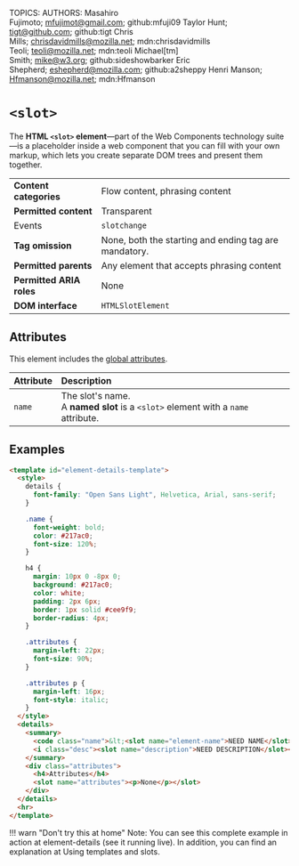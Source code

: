 TOPICS: <slot>
AUTHORS: Masahiro Fujimoto; mfujimot@gmail.com; github:mfuji09
         Taylor Hunt; tigt@github.com; github:tigt
         Chris Mills; chrisdavidmills@mozilla.net; mdn:chrisdavidmills
         Teoli; teoli@mozilla.net; mdn:teoli
         Michael[tm] Smith; mike@w3.org; github:sideshowbarker
         Eric Shepherd; eshepherd@mozilla.com; github:a2sheppy
         Henri Manson; Hfmanson@mozilla.net; mdn:Hfmanson

# `<slot>`

The **HTML `<slot>` element**—part of the Web Components technology suite—is a placeholder
inside a web component that you can fill with your own markup, which lets you create separate DOM
trees and present them together.

|  |  |
| :-- | :-- |
| **Content categories** | Flow content, phrasing content |
| **Permitted content** | Transparent |
| Events | `slotchange` |
| **Tag omission** | None, both the starting and ending tag are mandatory. |
| **Permitted parents** | Any element that accepts phrasing content |
| **Permitted ARIA roles** | None |
| **DOM interface** | `HTMLSlotElement` |

## Attributes

This element includes the [global attributes](https://wiki.developer.mozilla.org/en-US/docs/HTML/Global_attributes).

| Attribute | Description |
| :-- | :-- |
| `name` | The slot's name.<br>A **named slot** is a `<slot>` element with a `name` attribute.

## Examples

```html
<template id="element-details-template">
  <style>
    details {
      font-family: "Open Sans Light", Helvetica, Arial, sans-serif;
    }

    .name {
      font-weight: bold;
      color: #217ac0;
      font-size: 120%;
    }

    h4 {
      margin: 10px 0 -8px 0;
      background: #217ac0;
      color: white;
      padding: 2px 6px;
      border: 1px solid #cee9f9;
      border-radius: 4px;
    }

    .attributes {
      margin-left: 22px;
      font-size: 90%;
    }

    .attributes p {
      margin-left: 16px;
      font-style: italic;
    }
  </style>
  <details>
    <summary>
      <code class="name">&lt;<slot name="element-name">NEED NAME</slot>&gt;</code>
      <i class="desc"><slot name="description">NEED DESCRIPTION</slot></i>
    </summary>
    <div class="attributes">
      <h4>Attributes</h4>
      <slot name="attributes"><p>None</p></slot>
    </div>
  </details>
  <hr>
</template>
```

!!! warn "Don't try this at home"
    Note: You can see this complete example in action at element-details (see it
    running live). In addition, you can find an explanation at Using templates and slots.
